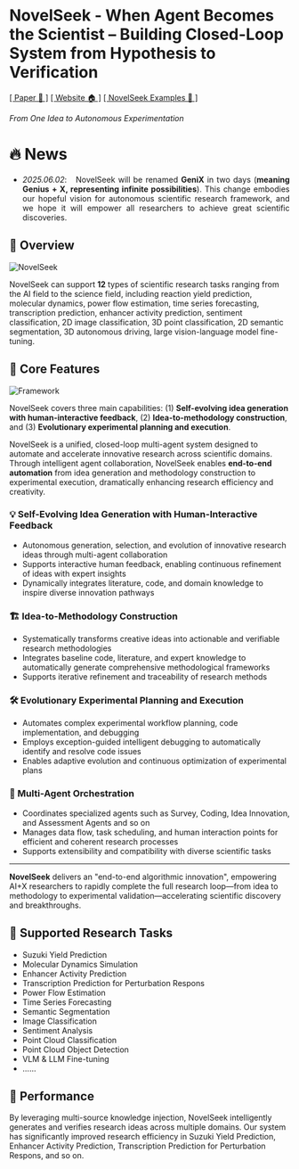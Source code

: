 # NovelSeek - When Agent Becomes the Scientist – Building Closed-Loop System from Hypothesis to Verification

[[ Paper 📓 ]](https://github.com/Alpha-Innovator/NovelSeek) [[ Website 🏠 ]](https://alpha-innovator.github.io/NovelSeek-project-page) [[ NovelSeek Examples 🤗 ]](https://huggingface.co/U4R/NovelSeek)

<i>
From One Idea to Autonomous Experimentation
</i>
</div>

# 🔥 News
  - <p style='text-align:justify'><i>2025.06.02</i>: &nbsp; NovelSeek will be renamed <b>GeniX</b> in two days (<b>meaning Genius + X, representing infinite possibilities</b>). This change embodies our hopeful vision for autonomous scientific research framework, and we hope it will empower all researchers to achieve great scientific discoveries.</p>


## 📖 Overview

![NovelSeek](/images/novelseek.png)

NovelSeek can support **12** types of scientific research tasks ranging from the AI field to the science field, including reaction yield prediction, molecular dynamics, power flow estimation, time series forecasting, transcription prediction, enhancer activity prediction, sentiment classification, 2D image classification, 3D point classification, 2D semantic segmentation, 3D autonomous driving, large vision-language model fine-tuning.

## 🌟 Core Features

![Framework](/images/framework.png)

NovelSeek covers three main capabilities: (1) **Self-evolving idea generation with human-interactive feedback**, (2) **Idea-to-methodology construction**, and (3) **Evolutionary experimental planning and execution**. 

NovelSeek is a unified, closed-loop multi-agent system designed to automate and accelerate innovative research across scientific domains. Through intelligent agent collaboration, NovelSeek enables **end-to-end automation** from idea generation and methodology construction to experimental execution, dramatically enhancing research efficiency and creativity.

### 💡 Self-Evolving Idea Generation with Human-Interactive Feedback
- Autonomous generation, selection, and evolution of innovative research ideas through multi-agent collaboration
- Supports interactive human feedback, enabling continuous refinement of ideas with expert insights
- Dynamically integrates literature, code, and domain knowledge to inspire diverse innovation pathways

### 🏗️ Idea-to-Methodology Construction
- Systematically transforms creative ideas into actionable and verifiable research methodologies
- Integrates baseline code, literature, and expert knowledge to automatically generate comprehensive methodological frameworks
- Supports iterative refinement and traceability of research methods

### 🛠️ Evolutionary Experimental Planning and Execution
- Automates complex experimental workflow planning, code implementation, and debugging
- Employs exception-guided intelligent debugging to automatically identify and resolve code issues
- Enables adaptive evolution and continuous optimization of experimental plans

### 🤖 Multi-Agent Orchestration
- Coordinates specialized agents such as Survey, Coding, Idea Innovation, and Assessment Agents and so on 
- Manages data flow, task scheduling, and human interaction points for efficient and coherent research processes
- Supports extensibility and compatibility with diverse scientific tasks

---

**NovelSeek** delivers an "end-to-end algorithmic innovation", empowering AI+X researchers to rapidly complete the full research loop—from idea to methodology to experimental validation—accelerating scientific discovery and breakthroughs.

## 🔬 Supported Research Tasks

- Suzuki Yield Prediction
- Molecular Dynamics Simulation
- Enhancer Activity Prediction
- Transcription Prediction for Perturbation Respons
- Power Flow Estimation
- Time Series Forecasting
- Semantic Segmentation
- Image Classification
- Sentiment Analysis
- Point Cloud Classification
- Point Cloud Object Detection
- VLM & LLM Fine-tuning
- ......



## 🚀 Performance

By leveraging multi-source knowledge injection, NovelSeek intelligently generates and verifies research ideas across multiple domains. Our system has significantly improved research efficiency in Suzuki Yield Prediction, Enhancer Activity Prediction, Transcription Prediction for Perturbation Respons, and so on.

